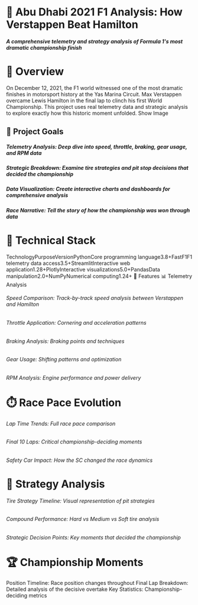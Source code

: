# 🏁 Abu Dhabi 2021 F1 Analysis: How Verstappen Beat Hamilton

##### A comprehensive telemetry and strategy analysis of Formula 1's most dramatic championship finish

# 📖 Overview

On December 12, 2021, the F1 world witnessed one of the most dramatic finishes in motorsport history at the Yas Marina Circuit. Max Verstappen overcame Lewis Hamilton in the final lap to clinch his first World Championship. This project uses real telemetry data and strategic analysis to explore exactly how this historic moment unfolded.
Show Image

## 🎯 Project Goals

##### Telemetry Analysis: Deep dive into speed, throttle, braking, gear usage, and RPM data
##### Strategic Breakdown: Examine tire strategies and pit stop decisions that decided the championship
##### Data Visualization: Create interactive charts and dashboards for comprehensive analysis
##### Race Narrative: Tell the story of how the championship was won through data

# 🔧 Technical Stack
TechnologyPurposeVersionPythonCore programming language3.8+FastF1F1 telemetry data access3.5+StreamlitInteractive web application1.28+PlotlyInteractive visualizations5.0+PandasData manipulation2.0+NumPyNumerical computing1.24+
🚀 Features
📊 Telemetry Analysis

###### Speed Comparison: Track-by-track speed analysis between Verstappen and Hamilton
###### Throttle Application: Cornering and acceleration patterns
###### Braking Analysis: Braking points and techniques
###### Gear Usage: Shifting patterns and optimization
###### RPM Analysis: Engine performance and power delivery

# ⏱️ Race Pace Evolution

###### Lap Time Trends: Full race pace comparison
###### Final 10 Laps: Critical championship-deciding moments
###### Safety Car Impact: How the SC changed the race dynamics

# 🛞 Strategy Analysis

###### Tire Strategy Timeline: Visual representation of pit strategies
###### Compound Performance: Hard vs Medium vs Soft tire analysis
###### Strategic Decision Points: Key moments that decided the championship

# 🏆 Championship Moments

Position Timeline: Race position changes throughout
Final Lap Breakdown: Detailed analysis of the decisive overtake
Key Statistics: Championship-deciding metrics

